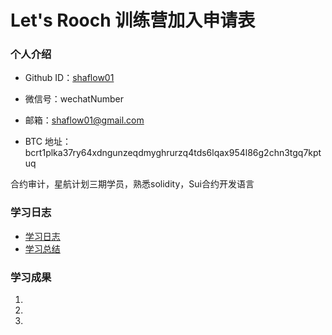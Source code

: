 # Let's Rooch 训练营加入申请表

### 个人介绍

* Github ID：[shaflow01](https://github.com/shaflow01)

* 微信号：wechatNumber

* 邮箱：shaflow01@gmail.com

* BTC 地址：bcrt1plka37ry64xdngunzeqdmyghrurzq4tds6lqax954l86g2chn3tgq7kptuq

合约审计，星航计划三期学员，熟悉solidity，Sui合约开发语言

### 学习日志

- [学习日志](journal.md)
- [学习总结](summary.md)

### 学习成果

1.

2.

3.
